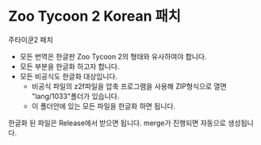 # Zoo Tycoon 2 Korean 패치
 
주타이쿤2  패치
* 모든 번역은 한글판 Zoo Tycoon 2의 형태와 유사하여야 합니다.
* 모든 부분을 한글화 하고자 합니다.
* 모든 비공식도 한글화 대상입니다.
  * 비공식 파일의 z2f파일을 압축 프로그램을 사용해 ZIP형식으로 열면 "lang/1033"폴더가 있습니다.
  * 이 폴더안에 있는 모든 파일을 한글화 하면 됩니다.

한글화 된 파일은 Release에서 받으면 됩니다.
merge가 진행되면 자동으로 생성됩니다.
